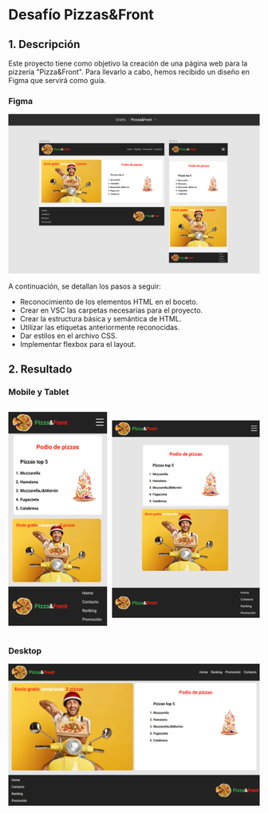 # Desafío Pizzas&Front

## 1. Descripción

Este proyecto tiene como objetivo la creación de una página web para la pizzería "Pizza&Front". Para llevarlo a cabo, hemos recibido un diseño en Figma que servirá como guía.

### Figma

![](./assets/figma.png)

A continuación, se detallan los pasos a seguir:

- Reconocimiento de los elementos HTML en el boceto.
- Crear en VSC las carpetas necesarias para el proyecto.
- Crear la estructura básica y semántica de HTML.
- Utilizar las etiquetas anteriormente reconocidas.
- Dar estilos en el archivo CSS.
- Implementar flexbox para el layout.

## 2. Resultado

### Mobile y Tablet

<div style="display:flex; gap:10px ; align-items: center; justify-content:center">
  <div style="width:200px">

![](<./assets/pizzaFront_(Pixel%205).png>)

  </div>
  <div style="width:300px">

![](<./assets/pizzaFront_(iPad%20Mini).png>)

  </div>
</div>

### Desktop

 <div style="margin: auto , 0">

![](<./assets/pizzaFront_(HD).png>)

</div>
